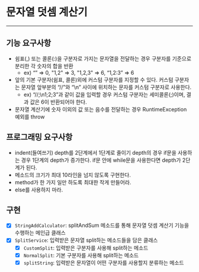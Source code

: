 # 문자열 덧셈 계산기

---
## 기능 요구사항

- 쉼표(,) 또는 콜론(:)을 구분자로 가지는 문자열을 전달하는 경우 구분자를 기준으로 분리한 각 숫자의 합을 반환 
  - ex) “” => 0, "1,2" => 3, "1,2,3" => 6, “1,2:3” => 6
- 앞의 기본 구분자(쉼표, 콜론)외에 커스텀 구분자를 지정할 수 있다. 커스텀 구분자는 문자열 앞부분의 “//”와 “\n” 사이에 위치하는 문자를 커스텀 구분자로 사용한다.
  - ex) “//;\n1;2;3”과 같이 값을 입력할 경우 커스텀 구분자는 세미콜론(;)이며, 결과 값은 6이 반환되어야 한다.
- 문자열 계산기에 숫자 이외의 값 또는 음수를 전달하는 경우 RuntimeException 예외를 throw

## 프로그래밍 요구사항
- indent(들여쓰기) depth를 2단계에서 1단계로 줄이기
depth의 경우 if문을 사용하는 경우 1단계의 depth가 증가한다. if문 안에 while문을 사용한다면 depth가 2단계가 된다.
- 메소드의 크기가 최대 10라인을 넘지 않도록 구현한다.
- method가 한 가지 일만 하도록 최대한 작게 만들어라.
- else를 사용하지 마라.


## 구현
- [x] `StringAddCalculator`: splitAndSum 메소드를 통해 문자열 덧셈 계산기 기능을 수행하는 메인급 클래스
- [x] `SplitService`: 입력받은 문자열 split하는 메소드들을 담은 클래스
  - [x] `CustomSplit`: 입력받은 구분자를 사용해 split하는 메소드
  - [x] `NormalSplit`: 기본 구분자를 사용해 split하는 메소드
  - [x] `splitString`: 입력받은 문자열이 어떤 구분자를 사용할지 분류하는 메소드
